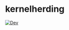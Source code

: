 # kernelherding

[![Dev](https://img.shields.io/badge/docs-dev-blue.svg)](https://garam-kim.github.io/FiniteKernel//dev/)
